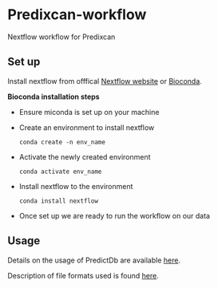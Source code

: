 # Predixcan-workflow
Nextflow workflow for Predixcan

## Set up 
Install nextflow from offfical [Nextflow website](https://www.nextflow.io/) or [Bioconda](https://bioconda.github.io/recipes/nextflow/README.html).

**Bioconda installation steps**
- Ensure miconda is set up on your machine
- Create an environment to install nextflow

      conda create -n env_name
      
- Activate the newly created environment

      conda activate env_name
      
- Install nextflow to the environment
      
      conda install nextflow
      
-  Once set up we are ready to run the workflow on our data

## Usage
Details on the usage of PredictDb are available [here](https://github.com/hakyimlab/PredictDb-nextflow/blob/master/docs/usage.md).

Description of file formats used is found [here](https://github.com/hakyimlab/PredictDb-nextflow/blob/master/docs/file_descriptions.md).

